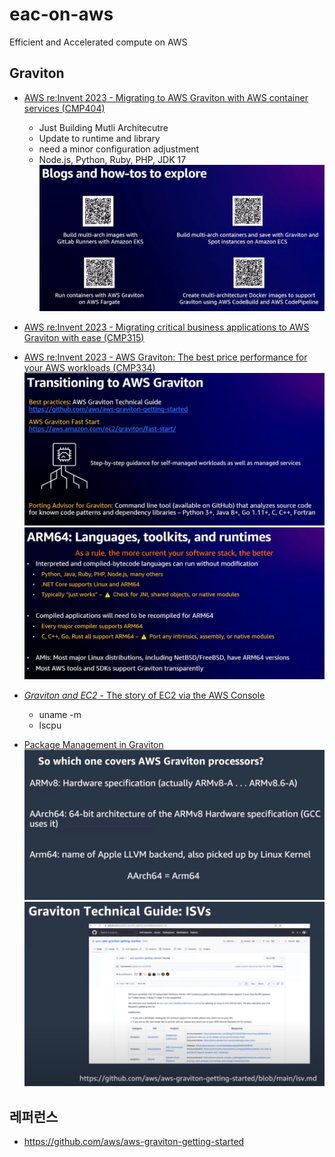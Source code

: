 # eac-on-aws
Efficient and Accelerated compute on AWS



## Graviton ##

* [AWS re:Invent 2023 - Migrating to AWS Graviton with AWS container services (CMP404)](https://www.youtube.com/watch?v=9JZVomrx6uQ&list=PLhr1KZpdzuke0JqsnC-b-ohUWuiyNUNAe)
  - Just Building Mutli Architecutre
  - Update to runtime and library
  - need a minor configuration adjustment
  - Node.js, Python, Ruby, PHP, JDK 17 
![](https://github.com/gnosia93/eac-on-aws/blob/main/images/graviton-blog-1.png)


* [AWS re:Invent 2023 - Migrating critical business applications to AWS Graviton with ease (CMP315)](https://www.youtube.com/watch?v=9W0j__k5afg&list=PLhr1KZpdzuke0JqsnC-b-ohUWuiyNUNAe&index=3)



* [AWS re:Invent 2023 - AWS Graviton: The best price performance for your AWS workloads (CMP334)](https://www.youtube.com/watch?v=T_hMIjKtSr4&list=PLhr1KZpdzuke0JqsnC-b-ohUWuiyNUNAe&index=3)
![](https://github.com/gnosia93/eac-on-aws/blob/main/images/graviton-2.png)
![](https://github.com/gnosia93/eac-on-aws/blob/main/images/graviton-3.png)


* [*Graviton and EC2* - The story of EC2 via the AWS Console](https://www.youtube.com/watch?v=yAf6-A8Zso4&list=PLhr1KZpdzuke0JqsnC-b-ohUWuiyNUNAe&index=4)
  - uname -m
  - lscpu

* [Package Management in Graviton](https://www.youtube.com/watch?v=ysmvoO4DgB8&list=PLhr1KZpdzuke0JqsnC-b-ohUWuiyNUNAe&index=5)
  ![](https://github.com/gnosia93/eac-on-aws/blob/main/images/graviton-arm.png)
  ![](https://github.com/gnosia93/eac-on-aws/blob/main/images/graviton-isv.png)
  



## 레퍼런스 ##

* https://github.com/aws/aws-graviton-getting-started

